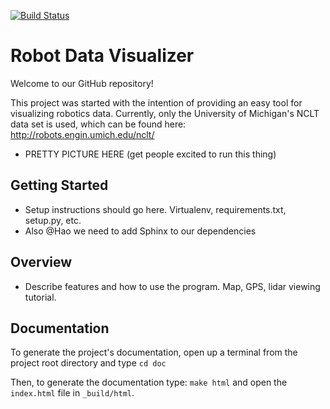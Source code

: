 [![Build Status](https://travis-ci.org/klatimer/robot-data-visualizer.svg?branch=dev)](https://travis-ci.org/klatimer/robot-data-visualizer)

# Robot Data Visualizer
Welcome to our GitHub repository!

This project was started with the intention of providing an easy tool for
visualizing robotics data. Currently, only the University of Michigan's
NCLT data set is used, which can be found here: http://robots.engin.umich.edu/nclt/

* PRETTY PICTURE HERE (get people excited to run this thing)

## Getting Started
* Setup instructions should go here. Virtualenv, requirements.txt, setup.py, etc.
* Also @Hao we need to add Sphinx to our dependencies

## Overview
* Describe features and how to use the program. Map, GPS, lidar viewing 
tutorial.

## Documentation
To generate the project's documentation, open up a terminal from the project root
directory and type `cd doc`

Then, to generate the documentation type:
`make html` and open the `index.html` file in `_build/html`.


